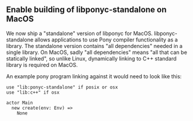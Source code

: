 ## Enable building of libponyc-standalone on MacOS

We now ship a "standalone" version of libponyc for MacOS. libponyc-standalone allows applications to use Pony compiler functionality as a library. The standalone version contains "all dependencies" needed in a single library. On MacOS, sadly "all dependencies" means "all that can be statically linked", so unlike Linux, dynamically linking to C++ standard library is required on MacOS.

An example pony program linking against it would need to look like this:

```pony
use "lib:ponyc-standalone" if posix or osx
use "lib:c++" if osx

actor Main
  new create(env: Env) =>
    None
```
